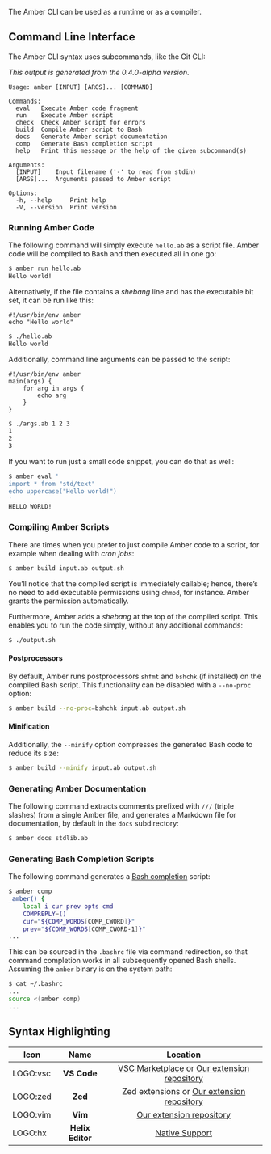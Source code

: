 The Amber CLI can be used as a runtime or as a compiler.

## Command Line Interface

The Amber CLI syntax uses subcommands, like the Git CLI:

*This output is generated from the 0.4.0-alpha version.*
```
Usage: amber [INPUT] [ARGS]... [COMMAND]

Commands:
  eval   Execute Amber code fragment
  run    Execute Amber script
  check  Check Amber script for errors
  build  Compile Amber script to Bash
  docs   Generate Amber script documentation
  comp   Generate Bash completion script
  help   Print this message or the help of the given subcommand(s)

Arguments:
  [INPUT]    Input filename ('-' to read from stdin)
  [ARGS]...  Arguments passed to Amber script

Options:
  -h, --help     Print help
  -V, --version  Print version
```

### Running Amber Code

The following command will simply execute `hello.ab` as a script file. Amber code will be compiled to Bash and then executed all in one go:

```sh
$ amber run hello.ab
Hello world!
```

Alternatively, if the file contains a _shebang_ line and has the executable bit set, it can be run like this:

```ab
#!/usr/bin/env amber
echo "Hello world"
```

```sh
$ ./hello.ab
Hello world
```

Additionally, command line arguments can be passed to the script:

```ab
#!/usr/bin/env amber
main(args) {
    for arg in args {
        echo arg
    }
}
```

```sh
$ ./args.ab 1 2 3
1
2
3
```

If you want to run just a small code snippet, you can do that as well:

```sh
$ amber eval '
import * from "std/text"
echo uppercase("Hello world!")
'
HELLO WORLD!
```

### Compiling Amber Scripts

There are times when you prefer to just compile Amber code to a script, for example when dealing with _cron jobs_:

```sh
$ amber build input.ab output.sh
```

You’ll notice that the compiled script is immediately callable; hence, there’s no need to add executable permissions using `chmod`, for instance. Amber grants the permission automatically.

Furthermore, Amber adds a _shebang_ at the top of the compiled script. This enables you to run the code simply, without any additional commands:

```sh
$ ./output.sh
```

#### Postprocessors

By default, Amber runs postprocessors `shfmt` and `bshchk` (if installed) on the compiled Bash script.  This functionality can be disabled with a `--no-proc` option:

```sh
$ amber build --no-proc=bshchk input.ab output.sh
```

#### Minification

Additionally, the `--minify` option compresses the generated Bash code to reduce its size:

```sh
$ amber build --minify input.ab output.sh
```

### Generating Amber Documentation

The following command extracts comments prefixed with `///` (triple slashes) from a single Amber file, and generates a Markdown file for documentation, by default in the `docs` subdirectory:

```sh
$ amber docs stdlib.ab
```

### Generating Bash Completion Scripts

The following command generates a [Bash completion](https://en.wikipedia.org/wiki/Command-line_completion) script:

```sh
$ amber comp
_amber() {
    local i cur prev opts cmd
    COMPREPLY=()
    cur="${COMP_WORDS[COMP_CWORD]}"
    prev="${COMP_WORDS[COMP_CWORD-1]}"
...
```

This can be sourced in the `.bashrc` file via command redirection, so that command completion works in all subsequently opened Bash shells.  Assuming the `amber` binary is on the system path:

```sh
$ cat ~/.bashrc
...
source <(amber comp)
...
```

## Syntax Highlighting

| Icon | Name | Location |
|---|:----:|:-----:|
| LOGO:vsc | **VS Code** | [VSC Marketplace](https://marketplace.visualstudio.com/items?itemName=Ph0enixKM.amber-language) or [Our extension repository](https://github.com/amber-lang/vsc-amber-extension) |
| LOGO:zed | **Zed** | Zed extensions or [Our extension repository](https://github.com/amber-lang/zed-amber-extension) |
| LOGO:vim | **Vim** | [Our extension repository](https://github.com/amber-lang/amber-vim) |
| LOGO:hx | **Helix Editor** | [Native Support](https://docs.helix-editor.com/lang-support.html) |
